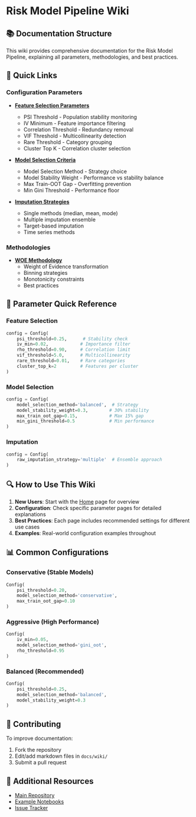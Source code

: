 # Risk Model Pipeline Wiki

## 📚 Documentation Structure

This wiki provides comprehensive documentation for the Risk Model Pipeline, explaining all parameters, methodologies, and best practices.

## 📖 Quick Links

### Configuration Parameters
- **[Feature Selection Parameters](Feature-Selection-Parameters.md)**
  - PSI Threshold - Population stability monitoring
  - IV Minimum - Feature importance filtering
  - Correlation Threshold - Redundancy removal
  - VIF Threshold - Multicollinearity detection
  - Rare Threshold - Category grouping
  - Cluster Top K - Correlation cluster selection

- **[Model Selection Criteria](Model-Selection-Criteria.md)**
  - Model Selection Method - Strategy choice
  - Model Stability Weight - Performance vs stability balance
  - Max Train-OOT Gap - Overfitting prevention
  - Min Gini Threshold - Performance floor

- **[Imputation Strategies](Imputation-Strategies.md)**
  - Single methods (median, mean, mode)
  - Multiple imputation ensemble
  - Target-based imputation
  - Time series methods

### Methodologies
- **[WOE Methodology](WOE-Methodology.md)**
  - Weight of Evidence transformation
  - Binning strategies
  - Monotonicity constraints
  - Best practices

## 🎯 Parameter Quick Reference

### Feature Selection
```python
config = Config(
    psi_threshold=0.25,      # Stability check
    iv_min=0.02,            # Importance filter
    rho_threshold=0.90,     # Correlation limit
    vif_threshold=5.0,      # Multicollinearity
    rare_threshold=0.01,    # Rare categories
    cluster_top_k=2         # Features per cluster
)
```

### Model Selection
```python
config = Config(
    model_selection_method='balanced',  # Strategy
    model_stability_weight=0.3,        # 30% stability
    max_train_oot_gap=0.15,            # Max 15% gap
    min_gini_threshold=0.5             # Min performance
)
```

### Imputation
```python
config = Config(
    raw_imputation_strategy='multiple'  # Ensemble approach
)
```

## 🔍 How to Use This Wiki

1. **New Users**: Start with the [Home](Home.md) page for overview
2. **Configuration**: Check specific parameter pages for detailed explanations
3. **Best Practices**: Each page includes recommended settings for different use cases
4. **Examples**: Real-world configuration examples throughout

## 📊 Common Configurations

### Conservative (Stable Models)
```python
Config(
    psi_threshold=0.20,
    model_selection_method='conservative',
    max_train_oot_gap=0.10
)
```

### Aggressive (High Performance)
```python
Config(
    iv_min=0.05,
    model_selection_method='gini_oot',
    rho_threshold=0.95
)
```

### Balanced (Recommended)
```python
Config(
    psi_threshold=0.25,
    model_selection_method='balanced',
    model_stability_weight=0.3
)
```

## 📝 Contributing

To improve documentation:
1. Fork the repository
2. Edit/add markdown files in `docs/wiki/`
3. Submit a pull request

## 🔗 Additional Resources

- [Main Repository](https://github.com/selimoksuz/risk-model-pipeline)
- [Example Notebooks](../../notebooks/)
- [Issue Tracker](https://github.com/selimoksuz/risk-model-pipeline/issues)